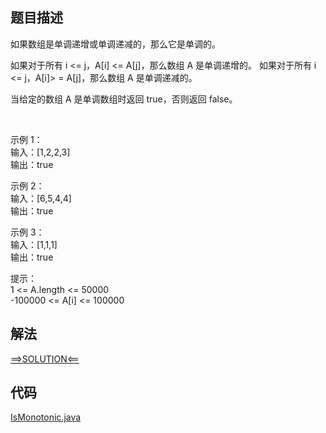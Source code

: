 ## 题目描述

如果数组是单调递增或单调递减的，那么它是单调的。

如果对于所有 i <= j，A[i] <= A[j]，那么数组 A 是单调递增的。 如果对于所有 i <= j，A[i]> = A[j]，那么数组 A 是单调递减的。

当给定的数组 A 是单调数组时返回 true，否则返回 false。

 

示例 1：
<br>输入：[1,2,2,3]
<br>输出：true

示例 2：
<br>输入：[6,5,4,4]
<br>输出：true

示例 3：
<br>输入：[1,1,1]
<br>输出：true

提示：
<br>1 <= A.length <= 50000
<br>-100000 <= A[i] <= 100000

## 解法

[==>SOLUTION<==](https://leetcode-cn.com/problems/monotonic-array/solution/dan-diao-shu-lie-by-leetcode-solution-ysex/)

## 代码

[IsMonotonic.java](https://github.com/Marshal7cc/LeetCode-Java/blob/master/src/array/IsMonotonic.java)

